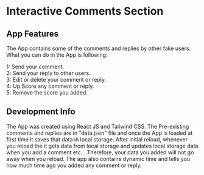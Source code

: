 # Interactive Comments Section

## App Features

The App contains some of the comments and replies by other fake users. What you can do in the App is following: 

1: Send your comment. </br>
2: Send your reply to other users. </br>
3: Edit or delete your comment or reply. </br>
4: Up Score any comment or reply. </br>
5: Remove the score you added.


## Development Info

The App was created using React JS and Tailwind CSS. The Pre-existing comments and replies are in "data.json" file and once the App is loaded at first time it saves that data in local storage. After initial reload, whenever you reload the it gets data from local storage and updates local storage data when you add a comment etc... Therefore, your data you added will not go away when you reload. The app also contains dynamic time and tells you how much time ago you added any comment or reply.


